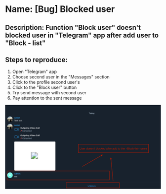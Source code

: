# Name: [Bug] Blocked user

## Description:  Function "Block user" doesn't blocked user in  "Telegram" app after add user to "Block - list"

## Steps to reproduce: 
1. Open "Telegram" app
2. Choose second user in the "Messages" section
3. Click to the profile second user's
4. Click to the "Block user" button
5. Try send message with second user
6. Pay attention to the sent message

![Image](/blocked_user.png)
